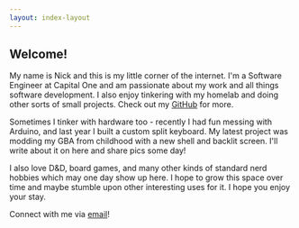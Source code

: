 ```yaml
---
layout: index-layout
---
```

## Welcome!

My name is Nick and this is my little corner of the internet. I'm a Software Engineer at Capital One and am passionate about my work and all things software development. I also enjoy tinkering with my homelab and doing other sorts of small projects. Check out my [GitHub](https://github.com/n-parisi) for more.

Sometimes I tinker with hardware too - recently I had fun messing with Arduino, and last year I built a custom split keyboard. My latest project was modding my GBA from childhood with a new shell and backlit screen. I'll write about it on here and share pics some day!

I also love D&D, board games, and many other kinds of standard nerd hobbies which may one day show up here. I hope to grow this space over time and maybe stumble upon other interesting uses for it. I hope you enjoy your stay.

Connect with  me via [email](mailto:nickparisi@pm.me)!
